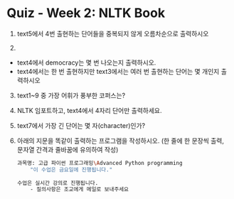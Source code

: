 # Quiz - Week 2: NLTK Book

1. text5에서 4번 출현하는 단어들을 중복되지 않게 오름차순으로 출력하시오

2. 
- text4에서 democracy는 몇 번 나오는지 출력하시오.
- text4에서는 한 번 출현하지만 text3에서는 여러 번 출현하는 단어는 몇 개인지 출력하시오

3. text1~9 중 가장 어휘가 풍부한 코퍼스는?

4. NLTK 임포트하고, text4에서 4자리 단어만 출력하세요.

5. text7에서 가장 긴 단어는 몇 자(character)인가?

6. 아래의 지문을 똑같이 출력하는 프로그램을 작성하시오. (한 줄에 한 문장씩 출력, 문자열 간격과 줄바꿈에 유의하여 작성)
    
    ```sh
    과목명: 고급 파이썬 프로그래밍\Advanced Python programming
        "이 수업은 금요일에 진행됩니다."
        
    수업은 실시간 강의로 진행됩니다.
        - 질의사항은 조교에게 메일로 보내주세요
    ```
        
        